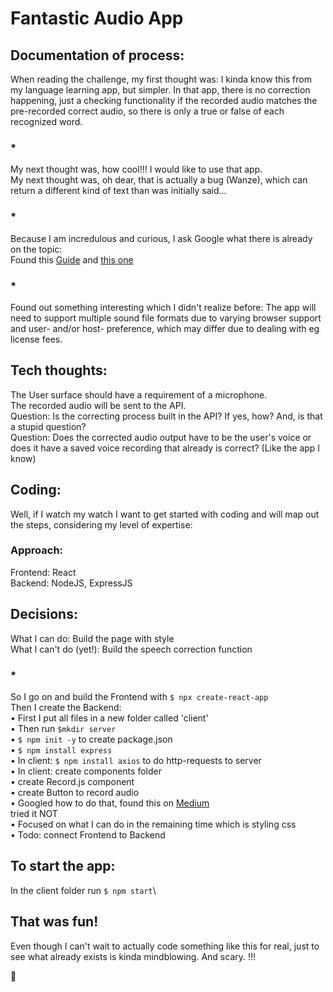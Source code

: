 # Fantastic Audio App

## Documentation of process:

When reading the challenge, my first thought was: I kinda know this from my language learning app, but simpler. In that app, there is no correction happening, just a checking functionality if the recorded audio matches the pre-recorded correct audio, so there is only a true or false of each recognized word.

### *

My next thought was, how cool!!! I would like to use that app.\
My next thought was, oh dear, that is actually a bug (Wanze), which can return a different kind of text than was initially said...

### *

Because I am incredulous and curious, I ask Google what there is already on the topic:\
Found this [Guide](https://cloud.google.com/speech-to-text/docs/basics)
and [this one](https://developers.google.com/web/updates/2013/01/Voice-Driven-Web-Apps-Introduction-to-the-Web-Speech-API)

### *
Found out something interesting which I didn't realize before: The app will need to support multiple sound file formats due to varying browser support and user- and/or host- preference, which may differ due to dealing with eg license fees.

## Tech thoughts:
The User surface should have a requirement of a microphone.\
The recorded audio will be sent to the API.\
Question: Is the correcting process built in the API? If yes, how? And, is that a stupid question?\
Question: Does the corrected audio output have to be the user's voice or does it have a saved voice recording that already is correct? (Like the app I know)

## Coding:
Well, if I watch my watch I want to get started with coding and will map out the steps, considering my level of expertise:
### Approach:
Frontend:	React\
Backend:	NodeJS, ExpressJS

## Decisions:
What I can do: Build the page with style\
What I can't do (yet!): Build the speech correction function

### *
So I go on and build the Frontend with `$ npx create-react-app`\
Then I create the Backend:\
    • First I put all files in a new folder called 'client'\
    • Then run `$mkdir server`\
    • `$ npm init -y` to create package.json\
    • `$ npm install express`\
    • In client: `$ npm install axios` to do http-requests to server\
    • In client: create components folder\
    • create Record.js component\
    • create Button to record audio\
    • Googled how to do that, found this on [Medium](https://medium.com/front-end-weekly/recording-audio-in-mp3-using-reactjs-under-5-minutes-5e960defaf10)\
tried it NOT\
    • Focused on what I can do in the remaining time which is styling css\
    • Todo: connect Frontend to Backend

## To start the app:
In the client folder run `$ npm start`\

## That was fun! 
Even though I can't wait to actually code something like this for real, just to see what already exists is kinda mindblowing. And scary. !!!

:purple_heart:

